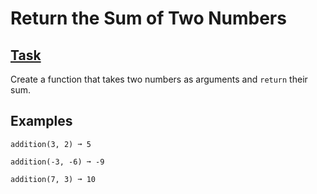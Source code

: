 # Return the Sum of Two Numbers
## [Task](https://edabit.com/challenge/rZToTkR5eB9Zn4zLh)
Create a function that takes two numbers as arguments and `return` their sum.
## Examples
`addition(3, 2) ➞ 5`

`addition(-3, -6) ➞ -9`

`addition(7, 3) ➞ 10`
